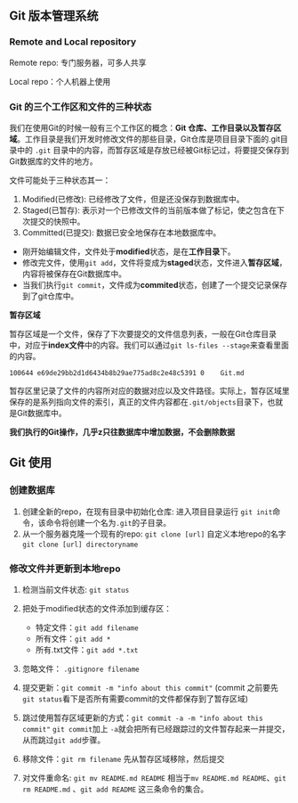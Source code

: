 ## Git 版本管理系统

### Remote and Local repository

Remote repo: 专门服务器，可多人共享

Local repo：个人机器上使用

### Git 的三个工作区和文件的三种状态

我们在使用Git的时候一般有三个工作区的概念：**Git 仓库、工作目录以及暂存区域**。工作目录是我们开发时修改文件的那些目录，Git仓库是项目目录下面的.git目录中的 `.git` 目录中的内容，而暂存区域是存放已经被Git标记过，将要提交保存到Git数据库的文件的地方。

文件可能处于三种状态其一：

1. Modified(已修改): 已经修改了文件，但是还没保存到数据库中。
2. Staged(已暂存): 表示对一个已修改文件的当前版本做了标记，使之包含在下次提交的快照中。
3. Committed(已提交): 数据已安全地保存在本地数据库中。

* 刚开始编辑文件，文件处于**modified**状态，是在**工作目录**下。
* 修改完文件，使用`git add`，文件将变成为**staged**状态，文件进入**暂存区域**，内容将被保存在Git数据库中。
* 当我们执行`git commit`，文件成为**commited**状态，创建了一个提交记录保存到了git仓库中。

**暂存区域**

暂存区域是一个文件，保存了下次要提交的文件信息列表，一般在Git仓库目录中，对应于**index文件**中的内容。我们可以通过`git ls-files --stage`来查看里面的内容。

`100644 e69de29bb2d1d6434b8b29ae775ad8c2e48c5391 0    Git.md`

暂存区里记录了文件的内容所对应的数据对应以及文件路径。实际上，暂存区域里保存的是系列指向文件的索引，真正的文件内容都在`.git/objects`目录下，也就是Git数据库中。

**我们执行的Git操作，几乎z只往数据库中增加数据，不会删除数据**

## Git 使用

### 创建数据库

1. 创建全新的repo，在现有目录中初始化仓库: 进入项目目录运行 `git init`命令，该命令将创建一个名为`.git`的子目录。
2. 从一个服务器克隆一个现有的repo: `git clone [url]` 自定义本地repo的名字 `git clone [url] directoryname`

### 修改文件并更新到本地repo

1. 检测当前文件状态: `git status`
2. 把处于modified状态的文件添加到缓存区：
   * 特定文件：`git add filename`
   * 所有文件：`git add *`
   * 所有.txt文件：`git add *.txt`

3. 忽略文件： `.gitignore filename`
4. 提交更新：`git commit -m "info about this commit"` (commit 之前要先`git status`看下是否所有需要commit的文件都保存到了暂存区域)
5. 跳过使用暂存区域更新的方式：`git commit -a -m "info about this commit"`  `git commit`加上 `-a`就会把所有已经跟踪过的文件暂存起来一并提交，从而跳过`git add`步骤。
6. 移除文件：`git rm filename` 先从暂存区域移除，然后提交
7. 对文件重命名: `git mv README.md README` 相当于`mv README.md README`、`git rm README.md` 、`git add README` 这三条命令的集合。

